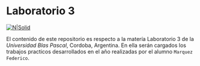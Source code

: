 # Laboratorio 3


[![N|Solid](https://www.ubp.edu.ar/wp-content/themes/ubp-pmkt/img/logo-ubp.png)](https://www.ubp.edu.ar/)

El contenido de este repositorio es respecto a la matería Laboratorio 3 de la _Universidad Blas Pascal_, Cordoba, Argentina. En ella serán cargados los trabajos practicos desarrollados en el año realizadas por el alumno `Marquez Federico`.